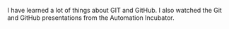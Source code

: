 I have learned a lot of things about GIT and GitHub. I also watched the Git and GitHub presentations from the Automation Incubator.